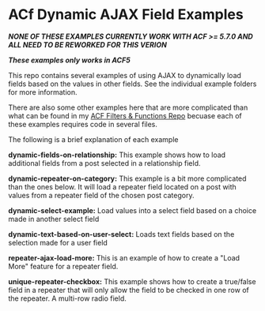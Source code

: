 # ACf Dynamic AJAX Field Examples

***NONE OF THESE EXAMPLES CURRENTLY WORK WITH ACF >= 5.7.0 AND ALL NEED TO BE REWORKED FOR THIS VERION***

***These examples only works in ACF5***

This repo contains several examples of using AJAX to dynamically load fields based on the values
in other fields. See the individual example folders for more information.

There are also some other examples here that are more complicated than what can be found in my
[ACF Filters & Functions Repo](https://github.com/Hube2/acf-filters-and-functions) becuase each
of these examples requires code in several files.

The following is a brief explanation of each example

**dynamic-fields-on-relationship:** This example shows how to load additional fields from a post selected
in a relationship field.

**dynamic-repeater-on-category:** This example is a bit more complicated than the ones below. It will load a
repeater field located on a post with values from a repeater field of the chosen post category.

**dynamic-select-example:** Load values into a select field based on a choice made in another select field

**dynamic-text-based-on-user-select:** Loads text fields based on the selection made for a user field

**repeater-ajax-load-more:** This is an example of how to create a "Load More" feature for a repeater field.

**unique-repeater-checkbox:** This example shows how to create a true/false field in a repeater that will only 
allow the field to be checked in one row of the repeater. A multi-row radio field.


